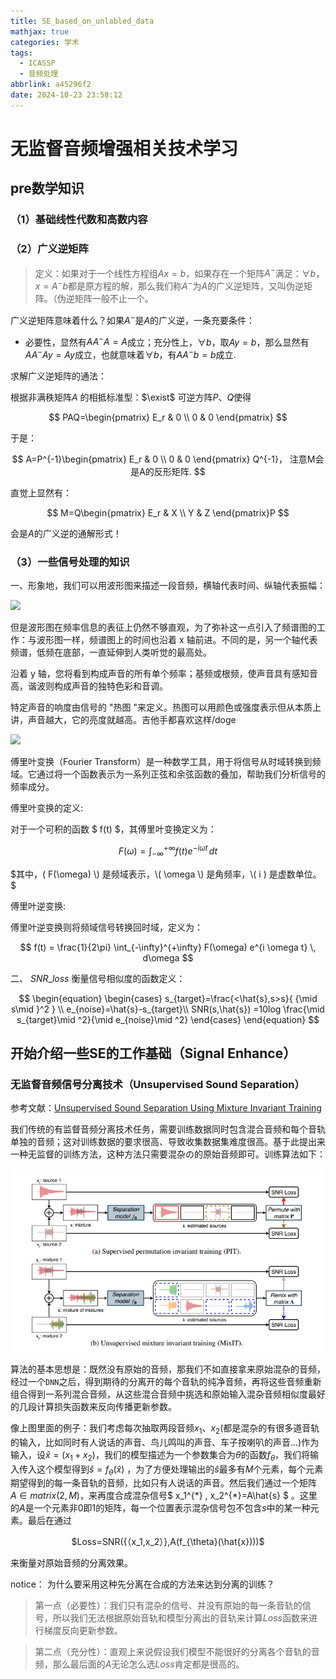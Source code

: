```yaml
---
title: SE_based_on_unlabled_data
mathjax: true
categories: 学术
tags:
  - ICASSP
  - 音频处理
abbrlink: a45296f2
date: 2024-10-23 23:58:12
---
```


# 无监督音频增强相关技术学习

## pre数学知识

### （1）基础线性代数和高数内容

### （2）广义逆矩阵

> 定义：如果对于一个线性方程组$Ax=b$，如果存在一个矩阵$A^{-}$满足：$\forall b$，$x=A^{-}b$都是原方程的解，那么我们称$A^{-}$为$A$的广义逆矩阵，又叫伪逆矩阵。（伪逆矩阵一般不止一个。

广义逆矩阵意味着什么？如果$A^-$是$A$的广义逆，一条充要条件：    

- 必要性，显然有$AA^-A=A$成立；充分性上，$\forall b$，取$Ay=b$，那么显然有$AA^-Ay=Ay$成立，也就意味着$\forall b$，有$AA^-b=b$成立.


求解广义逆矩阵的通法：

根据非满秩矩阵$A$ 的相抵标准型：$\exist$ 可逆方阵$P、Q$使得

$$
PAQ=\begin{pmatrix} E_r & 0 \\ 0 & 0 \end{pmatrix}
$$

于是：

$$
A=P^{-1}\begin{pmatrix} E_r & 0 \\ 0 & 0 \end{pmatrix} Q^{-1}，
注意M会是A的反形矩阵.
$$

直觉上显然有：

$$
M=Q\begin{pmatrix} E_r & X \\ Y & Z \end{pmatrix}P
$$

会是$A$的广义逆的通解形式！

### （3）一些信号处理的知识

一、形象地，我们可以用波形图来描述一段音频，横轴代表时间、纵轴代表振幅：

![](https://static.emastered.com/images/blog-assets/7093.webp)

但是波形图在频率信息的表征上仍然不够直观，为了弥补这一点引入了频谱图的工作：与波形图一样，频谱图上的时间也沿着 x 轴前进。不同的是，另一个轴代表频谱，低频在底部，一直延伸到人类听觉的最高处。

沿着 y 轴，您将看到构成声音的所有单个频率；基频或根频，使声音具有感知音高，谐波则构成声音的独特色彩和音调。

特定声音的响度由信号的 "热图 "来定义。热图可以用颜色或强度表示但从本质上讲，声音越大，它的亮度就越高。吉他手都喜欢这样/doge

![](https://static.emastered.com/images/blog-assets/7084.webp)

傅里叶变换（Fourier Transform）是一种数学工具，用于将信号从时域转换到频域。它通过将一个函数表示为一系列正弦和余弦函数的叠加，帮助我们分析信号的频率成分。

傅里叶变换的定义:

对于一个可积的函数 $ f(t) $，其傅里叶变换定义为：

$$
F(\omega) = \int_{-\infty}^{+\infty} f(t) e^{-i \omega t} \, dt
$$

$其中，( F(\omega) \) 是频域表示，\( \omega \) 是角频率，\( i ) 是虚数单位。$

傅里叶逆变换:

傅里叶逆变换则将频域信号转换回时域，定义为：

$$
f(t) = \frac{1}{2\pi} \int_{-\infty}^{+\infty} F(\omega) e^{i \omega t} \, d\omega
$$


二、 $SNR\_loss$ 衡量信号相似度的函数定义：

$$
\begin{equation}
    \begin{cases}
        s_{target}=\frac{<\hat{s},s>s}{ {\mid s\mid }^2 } \\
        e_{noise}=\hat{s}-s_{target}\\
        SNR(s,\hat{s}) =10log \frac{\mid s_{target}\mid ^2}{\mid e_{noise}\mid ^2} 
    \end{cases}
\end{equation}
$$


## 开始介绍一些SE的工作基础（Signal Enhance）

### 无监督音频信号分离技术（Unsupervised Sound Separation）

参考文献：[Unsupervised Sound Separation Using Mixture Invariant Training](https://arxiv.org/pdf/2006.12701)



我们传统的有监督音频分离技术任务，需要训练数据同时包含混合音频和每个音轨单独的音频；这对训练数据的要求很高、导致收集数据集难度很高。基于此提出来一种无监督的训练方法，这种方法只需要混杂の的原始音频即可。训练算法如下：

<center>
    <img src="/pics/mixit.png">
</center>


算法的基本思想是：既然没有原始的音频，那我们不如直接拿来原始混杂的音频，经过一个`DNN`之后，得到期待的分离开的每个音轨的纯净音频，再将这些音频重新组合得到一系列混合音频，从这些混合音频中挑选和原始输入混杂音频相似度最好的几段计算损失函数来反向传播更新参数。

像上图里面的例子：我们考虑每次抽取两段音频$x_1$、$x_2$(都是混杂的有很多道音轨的输入，比如同时有人说话的声音、鸟儿鸣叫的声音、车子按喇叭的声音...)作为输入，设$\hat{x}=(x_1+x_2)$，我们的模型描述为一个参数集合为$\theta$的函数$f_{\theta}$，我们将输入传入这个模型得到$\hat{s}=f_{\theta}(\hat{x})$ ，为了方便处理输出的$\hat{s}$最多有$M$个元素，每个元素期望得到的每一条音轨的音频，比如只有人说话的声音。然后我们通过一个矩阵$A \in matrix(2,M)$，来再度合成混杂信号$ x_1^{\*} , x_2^{\*}=A\hat{s} $ 。这里的$A$是一个元素非0即1的矩阵，每一个位置表示混杂信号包不包含$s$中的某一种元素。最后在通过

<center>
$Loss=SNR({（x_1,x_2）},A(f_{\theta}(\hat{x})))$
</center>

来衡量对原始音频的分离效果。

notice： 为什么要采用这种先分离在合成的方法来达到分离的训练？

> 第一点（必要性）：我们只有混杂的信号、并没有原始的每一条音轨的信号，所以我们无法根据原始音轨和模型分离出的音轨来计算$Loss$函数来进行梯度反向更新参数。

> 第二点（充分性）：直观上来说假设我们模型不能很好的分离各个音轨的音频，那么最后面的$A$无论怎么选$Loss$肯定都是很高的。